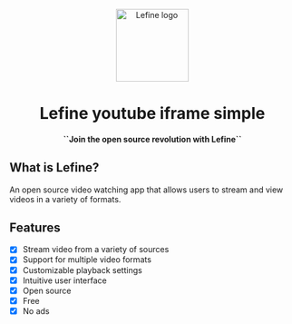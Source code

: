 <div align="center">
<br/>
<a href="https://lefine.netlify.app/">
<img src="https://avatars.githubusercontent.com/u/121732132?s=200&v=4"
height="128"
alt="Lefine logo"
/>
</a>
<p><b><h1>Lefine youtube iframe simple</h1></b></p>
<p><h4>``Join the open source revolution with Lefine``</h4></p>

[//]: # ("Experience the power of open source with Lefine")

[//]: # ("Lefine: The ultimate, open source video experience")

[//]: # ("Stream with freedom using Lefine")

[//]: # ("Lefine: Where innovation meets open source video")

[//]: # ("Join the open source revolution with Lefine")
</div>

## What is Lefine?
An open source video watching app that allows users to stream and view videos in a variety of formats.

## Features
- [x] Stream video from a variety of sources
- [x] Support for multiple video formats
- [x] Customizable playback settings
- [x] Intuitive user interface
- [x] Open source
- [x] Free
- [x] No ads
